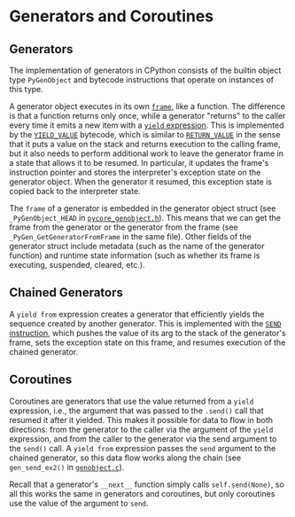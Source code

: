 
Generators and Coroutines
=========================

Generators
----------

The implementation of generators in CPython consists of the builtin object type
`PyGenObject` and bytecode instructions that operate on instances of this type.

A generator object executes in its own [`frame`](frames.md), like a function.
The difference is that a function returns only once, while a generator
"returns" to the caller every time it emits a new item with a
[`yield` expression](https://docs.python.org/dev/reference/expressions.html#yield-expressions).
This is implemented by the
[`YIELD_VALUE`](https://docs.python.org/dev/library/dis.html#opcode-YIELD_VALUE)
bytecode, which is similar to
[`RETURN_VALUE`](https://docs.python.org/dev/library/dis.html#opcode-RETURN_VALUE)
in the sense that it puts a value on the stack and returns execution to the
calling frame, but it also needs to perform additional work to leave the generator
frame in a state that allows it to be resumed.  In particular, it updates the frame's
instruction pointer and stores the interpreter's exception state on the generator
object. When the generator it resumed, this exception state is copied back to the
interpreter state.

The `frame` of a generator is embedded in the generator object struct (see
`_PyGenObject_HEAD` in [`pycore_genobject.h`](../Include/internal/pycore_genobject.h)).
This means that we can get the frame from the generator or the generator
from the frame (see `_PyGen_GetGeneratorFromFrame` in the same file).
Other fields of the generator struct include metadata (such as the name of
the generator function) and runtime state information (such as whether its
frame is executing, suspended, cleared, etc.).

Chained Generators
------------------

A `yield from` expression creates a generator that efficiently yields the
sequence created by another generator. This is implemented with the
[`SEND` instruction](https://docs.python.org/dev/library/dis.html#opcode-SEND),
which pushes the value of its arg to the stack of the generator's frame, sets
the exception state on this frame, and resumes execution of the chained generator. 

Coroutines
----------

Coroutines are generators that use the value returned from a `yield` expression,
i.e., the argument that was passed to the `.send()` call that resumed it after
it yielded. This makes it possible for data to flow in both directions: from
the generator to the caller via the argument of the `yield` expression, and
from the caller to the generator via the send argument to the `send()` call.
A `yield from` expression passes the `send` argument to the chained generator,
so this data flow works along the chain (see `gen_send_ex2()` in
[`genobject.c`](../Objects/genobject.c)).

Recall that a generator's `__next__` function simply calls `self.send(None)`,
so all this works the same in generators and coroutines, but only coroutines
use the value of the argument to `send`.

